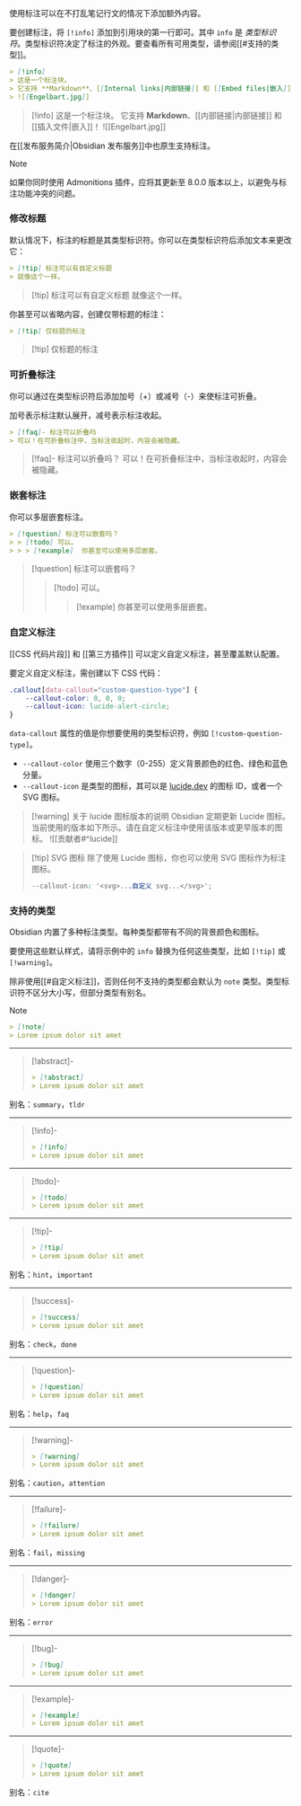 
使用标注可以在不打乱笔记行文的情况下添加额外内容。

要创建标注，将 `[!info]` 添加到引用块的第一行即可。其中 `info` 是 _类型标识符_。类型标识符决定了标注的外观。要查看所有可用类型，请参阅[[#支持的类型]]。

```markdown
> [!info]
> 这是一个标注块。
> 它支持 **Markdown**、[[Internal links|内部链接]] 和 [[Embed files|嵌入]]！
> ![[Engelbart.jpg]]
```

> [!info]
> 这是一个标注块。
> 它支持 **Markdown**、[[内部链接|内部链接]] 和 [[插入文件|嵌入]]！
> ![[Engelbart.jpg]]


在[[发布服务简介|Obsidian 发布服务]]中也原生支持标注。

> [!note]
> 如果你同时使用 Admonitions 插件，应将其更新至 8.0.0 版本以上，以避免与标注功能冲突的问题。

### 修改标题

默认情况下，标注的标题是其类型标识符。你可以在类型标识符后添加文本来更改它：

```markdown
> [!tip] 标注可以有自定义标题
> 就像这个一样。
```

> [!tip] 标注可以有自定义标题
> 就像这个一样。

你甚至可以省略内容，创建仅带标题的标注：

```markdown
> [!tip] 仅标题的标注
```

> [!tip] 仅标题的标注

### 可折叠标注

你可以通过在类型标识符后添加加号（+）或减号（-）来使标注可折叠。

加号表示标注默认展开，减号表示标注收起。

```markdown
> [!faq]- 标注可以折叠吗 
> 可以！在可折叠标注中，当标注收起时，内容会被隐藏。
```

> [!faq]- 标注可以折叠吗？
> 可以！在可折叠标注中，当标注收起时，内容会被隐藏。

### 嵌套标注

你可以多层嵌套标注。

```markdown
> [!question] 标注可以嵌套吗？
> > [!todo] 可以。
> > > [!example]  你甚至可以使用多层嵌套。
```

> [!question] 标注可以嵌套吗？
> > [!todo] 可以。
> > > [!example]  你甚至可以使用多层嵌套。

### 自定义标注

[[CSS 代码片段]] 和 [[第三方插件]] 可以定义自定义标注，甚至覆盖默认配置。

要定义自定义标注，需创建以下 CSS 代码：

```css
.callout[data-callout="custom-question-type"] {
    --callout-color: 0, 0, 0;
    --callout-icon: lucide-alert-circle;
}
```

`data-callout` 属性的值是你想要使用的类型标识符，例如 `[!custom-question-type]`。

- `--callout-color` 使用三个数字（0-255）定义背景颜色的红色、绿色和蓝色分量。
- `--callout-icon` 是类型的图标，其可以是 [lucide.dev](https://lucide.dev) 的图标 ID，或者一个 SVG 图标。

> [!warning] 关于 lucide 图标版本的说明
> Obsidian 定期更新 Lucide 图标。当前使用的版本如下所示。请在自定义标注中使用该版本或更早版本的图标。
> ![[贡献者#^lucide]]


> [!tip] SVG 图标
> 除了使用 Lucide 图标，你也可以使用 SVG 图标作为标注图标。
>
> ```css
> --callout-icon: '<svg>...自定义 svg...</svg>';
> ```

### 支持的类型

Obsidian 内置了多种标注类型。每种类型都带有不同的背景颜色和图标。

要使用这些默认样式，请将示例中的 `info` 替换为任何这些类型，比如 `[!tip]` 或 `[!warning]`。

除非使用[[#自定义标注]]，否则任何不支持的类型都会默认为 `note` 类型。类型标识符不区分大小写，但部分类型有别名。

> [!note]
> ```md
> > [!note]
> > Lorem ipsum dolor sit amet
> ```

---

> [!abstract]-
> ```md
> > [!abstract]
> > Lorem ipsum dolor sit amet
> ```

别名：`summary`，`tldr`

---

> [!info]-
> ```md
> > [!info]
> > Lorem ipsum dolor sit amet
> ```

---

> [!todo]-
> ```md
> > [!todo]
> > Lorem ipsum dolor sit amet
> ```

---

> [!tip]-
> ```md
> > [!tip]
> > Lorem ipsum dolor sit amet
> ```

别名：`hint`，`important`

---

> [!success]-
> ```md
> > [!success]
> > Lorem ipsum dolor sit amet
> ```

别名：`check`，`done`

---

> [!question]-
> ```md
> > [!question]
> > Lorem ipsum dolor sit amet
> ```

别名：`help`，`faq`

---

> [!warning]-
>  ```md
> > [!warning]
> > Lorem ipsum dolor sit amet
> ```

别名：`caution`，`attention`

---

> [!failure]-
> ```md
> > [!failure]
> > Lorem ipsum dolor sit amet
> ```

别名：`fail`，`missing`

---

> [!danger]-
> ```md
> > [!danger]
> > Lorem ipsum dolor sit amet
> ```

别名：`error`

---

> [!bug]-
> ```md
> > [!bug]
> > Lorem ipsum dolor sit amet
> ```

---

> [!example]-
> ```md
> > [!example]
> > Lorem ipsum dolor sit amet
> ```

---

> [!quote]-
> ```md
> > [!quote]
> > Lorem ipsum dolor sit amet
> ```

别名：`cite`